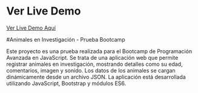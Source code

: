 
# Ver Live Demo

[Ver Live Demo Aquí](https://alexisenp.github.io/bootcamp-animales-en-investigacion/)

#Animales en Investigación - Prueba Bootcamp

Este proyecto es una prueba realizada para el Bootcamp de Programación Avanzada en JavaScript. Se trata de una aplicación web que permite registrar animales en investigación, mostrando detalles como su edad, comentarios, imagen y sonido. Los datos de los animales se cargan dinámicamente desde un archivo JSON. La aplicación está desarrollada utilizando JavaScript, Bootstrap y módulos ES6.